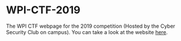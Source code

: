 # WPI-CTF-2019
The WPI CTF webpage for the 2019 competition (Hosted by the Cyber Security Club on campus).
You can take a look at the website [here](https://wpictf.xyz/).
